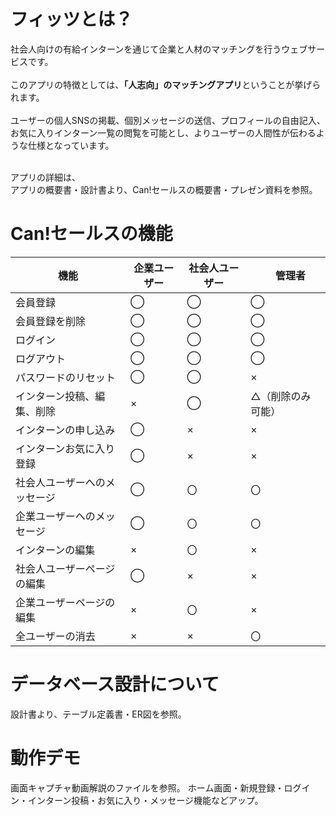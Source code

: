 # フィッツとは？
社会人向けの有給インターンを通じて企業と人材のマッチングを行うウェブサービスです。<br><br>
このアプリの特徴としては、**「人志向」のマッチングアプリ**ということが挙げられます。<br><br>
ユーザーの個人SNSの掲載、個別メッセージの送信、プロフィールの自由記入、お気に入りインターン一覧の閲覧を可能とし、よりユーザーの人間性が伝わるような仕様となっています。<br>
<br>

アプリの詳細は、<br>
アプリの概要書・設計書より、Can!セールスの概要書・プレゼン資料を参照。

# Can!セールスの機能
|  機能  |  企業ユーザー  |  社会人ユーザー  |　管理者  |
| ---- | ---- | ---- | ---- |
|  会員登録  |  ◯  |  ◯  |  ◯  |
|  会員登録を削除  |  ◯  |  ◯  |  ◯  |
|  ログイン  |  ◯  |  ◯  |  ◯  |
|  ログアウト  |  ◯  |  ◯  |  ◯  |
|  パスワードのリセット  |  ◯  |  ◯  |  ×  |
|  インターン投稿、編集、削除  |  × |  ◯  |  △（削除のみ可能）  |
|  インターンの申し込み  |  ◯  |  ×  |  ×  |
|  インターンお気に入り登録  |  ◯  |  ×  |  ×  |
|  社会人ユーザーへのメッセージ  |  ◯  |  〇  |  〇  |
|  企業ユーザーへのメッセージ  |  ◯  |  〇  |  〇  |
|  インターンの編集  |  ×  |  〇  |  ×  |
|  社会人ユーザーページの編集  |  ◯  |  ×  |  ×  |
|  企業ユーザーページの編集  |  ×  |  〇  |  ×  |
|  全ユーザーの消去  |  ×  |  ×  |  〇  |


# データベース設計について
設計書より、テーブル定義書・ER図を参照。

# 動作デモ
画面キャプチャ動画解説のファイルを参照。
ホーム画面・新規登録・ログイン・インターン投稿・お気に入り・メッセージ機能などアップ。

